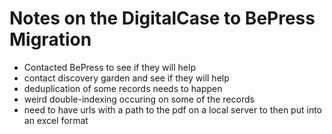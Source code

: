 # Notes on the DigitalCase to BePress Migration

- Contacted BePress to see if they will help
- contact discovery garden and see if they will help
- deduplication of some records needs to happen
- weird double-indexing occuring on some of the records
- need to have urls with a path to the pdf on a local server to then put into an excel format


